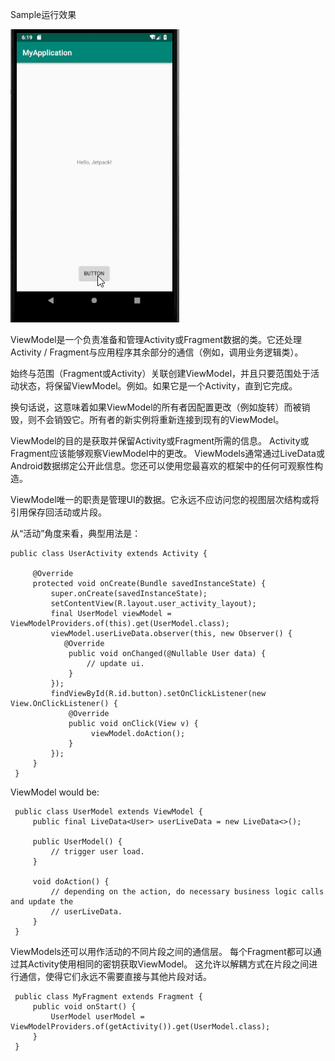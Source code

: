 Sample运行效果

 ![image](https://github.com/ddxxll2008/AndroidJetpackLearning/blob/master/ViewModelSample/gif/ViewModelSample.gif)

ViewModel是一个负责准备和管理Activity或Fragment数据的类。它还处理Activity / Fragment与应用程序其余部分的通信（例如，调用业务逻辑类）。

  始终与范围（Fragment或Activity）关联创建ViewModel，并且只要范围处于活动状态，将保留ViewModel。例如。如果它是一个Activity，直到它完成。

  换句话说，这意味着如果ViewModel的所有者因配置更改（例如旋转）而被销毁，则不会销毁它。所有者的新实例将重新连接到现有的ViewModel。

  ViewModel的目的是获取并保留Activity或Fragment所需的信息。 Activity或Fragment应该能够观察ViewModel中的更改。 ViewModels通常通过LiveData或Android数据绑定公开此信息。您还可以使用您最喜欢的框架中的任何可观察性构造。

  ViewModel唯一的职责是管理UI的数据。它永远不应访问您的视图层次结构或将引用保存回活动或片段。

从“活动”角度来看，典型用法是：

```
public class UserActivity extends Activity {

     @Override
     protected void onCreate(Bundle savedInstanceState) {
         super.onCreate(savedInstanceState);
         setContentView(R.layout.user_activity_layout);
         final UserModel viewModel = ViewModelProviders.of(this).get(UserModel.class);
         viewModel.userLiveData.observer(this, new Observer() {
            @Override
             public void onChanged(@Nullable User data) {
                 // update ui.
             }
         });
         findViewById(R.id.button).setOnClickListener(new View.OnClickListener() {
             @Override
             public void onClick(View v) {
                  viewModel.doAction();
             }
         });
     }
 }
 ```
 
ViewModel would be:

```
 public class UserModel extends ViewModel {
     public final LiveData<User> userLiveData = new LiveData<>();

     public UserModel() {
         // trigger user load.
     }

     void doAction() {
         // depending on the action, do necessary business logic calls and update the
         // userLiveData.
     }
 }
 ```
 
 ViewModels还可以用作活动的不同片段之间的通信层。 每个Fragment都可以通过其Activity使用相同的密钥获取ViewModel。 这允许以解耦方式在片段之间进行通信，使得它们永远不需要直接与其他片段对话。

```
 public class MyFragment extends Fragment {
     public void onStart() {
         UserModel userModel = ViewModelProviders.of(getActivity()).get(UserModel.class);
     }
 }
 ```
